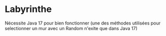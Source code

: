 # Labyrinthe

Nécessite Java 17 pour bien fonctionner (une des méthodes utilisées pour selectionner un mur avec un Random n'exite que dans Java 17)
